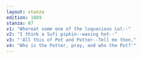 ```yaml
---
layout: stanza
edition: 1889
stanza: 87
v1: "Whereat some one of the loquacious Lot--"
v2: "I think a Sufi pipkin--waxing hot--"
v3: "'All this of Pot and Potter--Tell me then,"
v4: "Who is the Potter, pray, and who the Pot?'"
---
```

